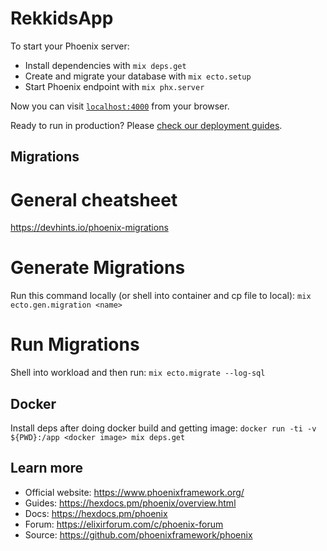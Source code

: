 # RekkidsApp

To start your Phoenix server:

  * Install dependencies with `mix deps.get`
  * Create and migrate your database with `mix ecto.setup`
  * Start Phoenix endpoint with `mix phx.server`

Now you can visit [`localhost:4000`](http://localhost:4000) from your browser.

Ready to run in production? Please [check our deployment guides](https://hexdocs.pm/phoenix/deployment.html).

## Migrations

# General cheatsheet
https://devhints.io/phoenix-migrations

# Generate Migrations
Run this command locally (or shell into container and cp file to local):
`mix ecto.gen.migration <name>`

# Run Migrations
Shell into workload and then run:
`mix ecto.migrate --log-sql`

## Docker

Install deps after doing docker build and getting image:
`docker run -ti -v ${PWD}:/app <docker image> mix deps.get`

## Learn more

  * Official website: https://www.phoenixframework.org/
  * Guides: https://hexdocs.pm/phoenix/overview.html
  * Docs: https://hexdocs.pm/phoenix
  * Forum: https://elixirforum.com/c/phoenix-forum
  * Source: https://github.com/phoenixframework/phoenix
